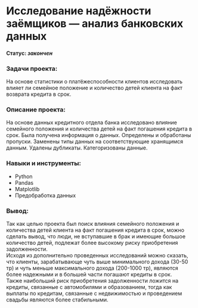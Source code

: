 
# Исследование надёжности заёмщиков — анализ банковских данных
    
#### Статус: *закончен*    
    
### Задачи проекта:    
На основе статистики о платёжеспособности клиентов исследовать влияет ли семейное положение и количество детей клиента на факт возврата кредита в срок.
        
### Описание проекта:     
На основе данных кредитного отдела банка исследовано влияние семейного положения и количества детей на факт погашения кредита в срок. Была получена информация о данных. Определены и обработаны пропуски. Заменены типы данных на соответствующие хранящимся данным. Удалены дубликаты. Категоризованы данные. 

### Навыки и инструменты:     
- Python
- Pandas
- Matplotlib
- Предобработка данных
    
### Вывод:    
    
Так как целью проекта был поиск влияния семейного положения и количества детей клиента на факт погашения кредита в срок, можно сделать вывод, что люди, не вступавшие в брак и имеющие большое количество детей, подлежат более высокому риску приобретения задолженности.    
Исходя из дополнительно проведенных исследований можно сказать, что клиенты, зарабатывающе чуть выше минимального дохода (30-50 тр) и чуть меньше максимального дохода (200-1000 тр), являются более надежными и в большей части погашают кредиты в срок.    
Также наибольший риск приобретения задолженности ложится на кредиты, связанные с автомобилями и образованием, тогда как выплаты по кредитам, связанные с недвижимостью и проведением свадьбы являются более стабильными.
